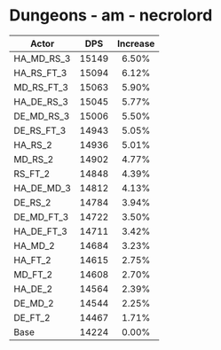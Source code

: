 # Dungeons - am - necrolord
| Actor | DPS | Increase |
|---|:---:|:---:|
|HA_MD_RS_3|15149|6.50%|
|HA_RS_FT_3|15094|6.12%|
|MD_RS_FT_3|15063|5.90%|
|HA_DE_RS_3|15045|5.77%|
|DE_MD_RS_3|15006|5.50%|
|DE_RS_FT_3|14943|5.05%|
|HA_RS_2|14936|5.01%|
|MD_RS_2|14902|4.77%|
|RS_FT_2|14848|4.39%|
|HA_DE_MD_3|14812|4.13%|
|DE_RS_2|14784|3.94%|
|DE_MD_FT_3|14722|3.50%|
|HA_DE_FT_3|14711|3.42%|
|HA_MD_2|14684|3.23%|
|HA_FT_2|14615|2.75%|
|MD_FT_2|14608|2.70%|
|HA_DE_2|14564|2.39%|
|DE_MD_2|14544|2.25%|
|DE_FT_2|14467|1.71%|
|Base|14224|0.00%|
